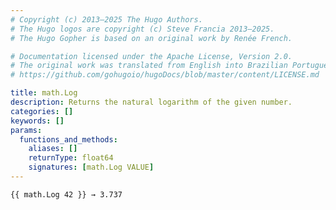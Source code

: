 ```yaml
---
# Copyright (c) 2013–2025 The Hugo Authors.
# The Hugo logos are copyright (c) Steve Francia 2013–2025.
# The Hugo Gopher is based on an original work by Renée French.

# Documentation licensed under the Apache License, Version 2.0.
# The original work was translated from English into Brazilian Portuguese.
# https://github.com/gohugoio/hugoDocs/blob/master/content/LICENSE.md

title: math.Log
description: Returns the natural logarithm of the given number.
categories: []
keywords: []
params:
  functions_and_methods:
    aliases: []
    returnType: float64
    signatures: [math.Log VALUE]
---
```


```go-html-template
{{ math.Log 42 }} → 3.737
```
